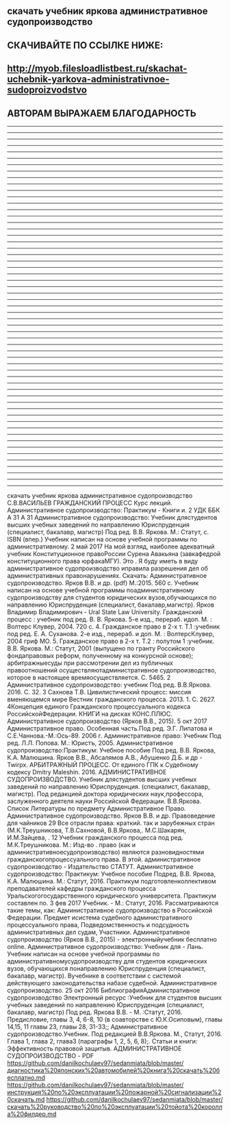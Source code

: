 скачать учебник яркова административное судопроизводство
--------------------------------------------------
СКАЧИВАЙТЕ ПО ССЫЛКЕ НИЖЕ:
--------------------------------------------------
http://myob.filesloadlistbest.ru/skachat-uchebnik-yarkova-administrativnoe-sudoproizvodstvo
--------------------------------------------------
АВТОРАМ ВЫРАЖАЕМ БЛАГОДАРНОСТЬ
--------------------------------------------------
--------------------------------------------------
--------------------------------------------------
--------------------------------------------------
--------------------------------------------------
--------------------------------------------------
--------------------------------------------------
--------------------------------------------------
--------------------------------------------------
--------------------------------------------------
--------------------------------------------------
--------------------------------------------------
--------------------------------------------------
--------------------------------------------------
--------------------------------------------------
--------------------------------------------------
--------------------------------------------------
--------------------------------------------------
--------------------------------------------------
--------------------------------------------------
--------------------------------------------------
--------------------------------------------------
--------------------------------------------------
--------------------------------------------------
--------------------------------------------------
--------------------------------------------------
--------------------------------------------------
--------------------------------------------------
--------------------------------------------------
--------------------------------------------------
--------------------------------------------------
--------------------------------------------------
--------------------------------------------------
--------------------------------------------------
--------------------------------------------------
--------------------------------------------------
--------------------------------------------------
--------------------------------------------------
--------------------------------------------------
--------------------------------------------------
--------------------------------------------------
--------------------------------------------------
--------------------------------------------------
--------------------------------------------------
--------------------------------------------------
--------------------------------------------------
--------------------------------------------------
--------------------------------------------------
--------------------------------------------------
--------------------------------------------------
--------------------------------------------------
--------------------------------------------------
--------------------------------------------------
--------------------------------------------------
--------------------------------------------------
--------------------------------------------------
--------------------------------------------------
--------------------------------------------------
скачать учебник яркова административное судопроизводство С.В.ВАСИЛЬЕВ ГРАЖДАНСКИЙ ПРОЦЕСС Курс лекций. Административное судопроизводство: Практикум - Книги и. 2 УДК ББК А 31 А 31 Административное судопроизводство: Учебник длястудентов высших учебных заведений по направлению Юриспруденция (специалист, бакалавр, магистр)  Под ред. В.В. Яркова. М.: Статут, с. ISBN (впер.) Учебник написан на основе учебной программы по административному. 2 май 2017  На мой взгляд, наиболее адекватный учебник  Конституционное правоРоссии Сурена Авакьяна (завкафедрой конституционного права юрфакаМГУ). Это . Я буду иметь в виду административное судопроизводство иправила разрешения дел об административных правонарушениях. Скачать: Административное судопроизводство. Ярков В.В. и др. (pdf)  М.:2015.  560 с. Учебник написан на основе учебной программы поадминистративному судопроизводству для студентов юридических вузов,обучающихся по направлению Юриспруденция (специалист, бакалавр,магистр). Ярков Владимир Владимирович - Ural State Law University. Гражданский процесс : учебник  под ред. В. В. Яркова.  5-е изд., перераб. идоп.  М. : Волтерс Клувер, 2004.  720 с. 4. Гражданское право в 2-х т. Т.1 :учебник  под ред. Е. А. Суханова.  2-е изд., перераб. и доп.  М. : ВолтерсКлувер, 2004  гриф МО. 5. Гражданское право в 2-х т. Т.2 : полутом 1 :учебник. В.В. Яркова. М.: Статут, 2001 (выпущено по гранту Российского фондаправовых реформ, полученному на конкурсной основе);  арбитражныесуды при рассмотрении дел из публичных правоотношений осуществляютадминистративное судопроизводство, которое в настоящее времяосуществляется. С. 5465. 2 Административное судопроизводство: учебник  Под ред. В.В.Яркова. 2016. С. 32. 3 Сахнова Т.В. Цивилистический процесс: миссия вменяющемся мире  Вестник гражданского процесса. 2013.  1. С. 2627. 4Концепция единого Гражданского процессуального кодекса РоссийскойФедерации. КНИГИ на дисках КОНС.ПЛЮС. Административное судопроизводство (Ярков В.В., 2015). 5 окт 2017  Административное право. Особенная часть.Под ред. Э.Г. Липатова и С.Е.Чаннова.-М.:Ось-89. 2006 г. Административное право: Учебник  Под ред. Л.Л. Попова. М.: Юристъ, 2005. Административное судопроизводство:Практикум: Учебное пособие  Под ред. В.В. Яркова, К.А. Малюшина.
Ярков В.В., Абсалямов А.В., Абушенко Д.Б. и др  - Twirpx. АРБИТРАЖНЫЙ ПРОЦЕСС. От единого ГПК к Судебному кодексу  Dmitry Maleshin. 2016. АДМИНИСТРАТИВНОЕ СУДОПРОИЗВОДСТВО. Учебник длястудентов высших учебных заведений по направлению Юриспруденция. (специалист, бакалавр, магистр). Под редакцией доктора юридических наук,профессора, заслуженного деятеля науки Российской Федерации. В.В.Яркова. Список Литературы по предмету Административное Право. Административное судопроизводство. Ярков В.В. и др. Правоведение для чайников  29  Все отрасли права: краткий. так и зарубежных стран (М.К.Треушникова, Т.В.Сахновой, В.В.Яркова,. М.С.Шакарян, И.М.Зайцева, . 12 Учебник гражданского процесса  под ред. М.К.Треушникова.  М.: Изд-во . право (как и административноесудопроизводство) являются разновидностями гражданскогопроцессуального права. В этой. административное судопроизводство - Издательство СТАТУТ. Административное судопроизводство: Практикум: Учебное пособие  Подред. В.В. Яркова, К.А. Малюшина.  М.: Статут, 2016. Практикум подготовленколлективом преподавателей кафедры гражданского процесса Уральскогогосударственного юридического университета. Практикум составлен по. 3 фев 2017  Учебник. - М.: Статут, 2016.  Рассматриваются такие темы, как: Административное судопроизводство в Российской Федерации. Предмет исистема судебного административного процессуального права, Подведомственность и подсудность административных дел судам, Участники. Административное судопроизводство (Ярков В.В., 2015) - электронныйучебник бесплатно online.
Административное судопроизводство: Учебник для  - Лань. Учебник написан на основе учебной программы по административномусудопроизводству для студентов юридических вузов, обучающихся понаправлению Юриспруденция (специалист, бакалавр, магистр). Вучебнике в соответствии с системой действующего законодательства набазе судебной. Административное судопроизводство. 25 окт 2016  БиблиографияАдминистративное судопроизводство Электронный ресурс :Учебник для студентов высших учебных заведений по направлению Юриспруденция (специалист, бакалавр, магистр)  Под ред. Яркова В.В. - М. :Статут, 2016. Предисловие, главы 3, 4, 6-8, 10 (в соавторстве с Ю.К.Осиповым), главы 14,15,  11 главы 23, главы 28, 31-33;; Административное судопроизводство.Учебник. Под редакцией В.В.Яркова. М., Статут, 2016. Глава 1, глава 2, глава3 (параграфы 1, 2, 5, 6, 8);. Статьи и книги: Эффективность правовой защитыв. АДМИНИСТРАТИВНОЕ СУДОПРОИЗВОДСТВО - PDF
https://github.com/danilkochulaev97/sedanmiata/blob/master/диагностика%20японских%20автомобилей%20книга%20скачать%20бесплатно.md
https://github.com/danilkochulaev97/sedanmiata/blob/master/инструкция%20по%20эксплуатации%20пожарной%20сигнализации%20скачать.md
https://github.com/danilkochulaev97/sedanmiata/blob/master/скачать%20руководство%20по%20эксплуатации%20тойота%20королла%20филдер.md